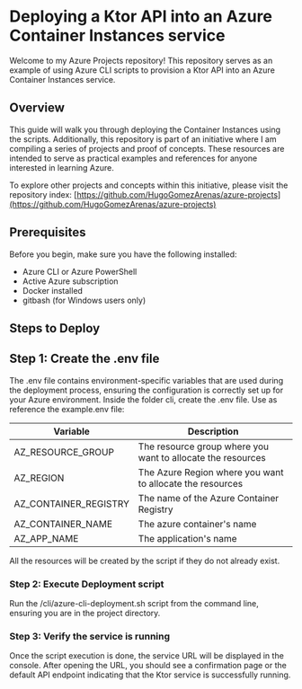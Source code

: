 # Deploying a Ktor API into an Azure Container Instances service

Welcome to my Azure Projects repository! This repository serves as an example of using Azure CLI scripts to provision a Ktor API into an Azure Container Instances service.

## Overview

This guide will walk you through deploying the Container Instances using the scripts. Additionally, this repository is part of an initiative where I am compiling a series of projects and proof of concepts. These resources are intended to serve as practical examples and references for anyone interested in learning Azure.

To explore other projects and concepts within this initiative, please visit the repository index:
[https://github.com/HugoGomezArenas/azure-projects](https://github.com/HugoGomezArenas/azure-projects)

## Prerequisites

Before you begin, make sure you have the following installed:

- Azure CLI or Azure PowerShell
- Active Azure subscription
- Docker installed
- gitbash (for Windows users only)

## Steps to Deploy

## Step 1: Create the .env file

The .env file contains environment-specific variables that are used during the deployment process, ensuring the configuration is correctly set up for your Azure environment. Inside the folder cli, create the .env file. Use as reference the example.env file:

| Variable              | Description                                                 |
| --------------------- | ----------------------------------------------------------- |
| AZ_RESOURCE_GROUP     | The resource group where you want to allocate the resources |
| AZ_REGION             | The Azure Region where you want to allocate the resources   |
| AZ_CONTAINER_REGISTRY | The name of the Azure Container Registry                    |
| AZ_CONTAINER_NAME     | The azure container's name                                  |
| AZ_APP_NAME           | The application's name                                      |

All the resources will be created by the script if they do not already exist.

### Step 2: Execute Deployment script

Run the /cli/azure-cli-deployment.sh script from the command line, ensuring you are in the project directory.

### Step 3: Verify the service is running

Once the script execution is done, the service URL will be displayed in the console.
After opening the URL, you should see a confirmation page or the default API endpoint indicating that the Ktor service is successfully running.
